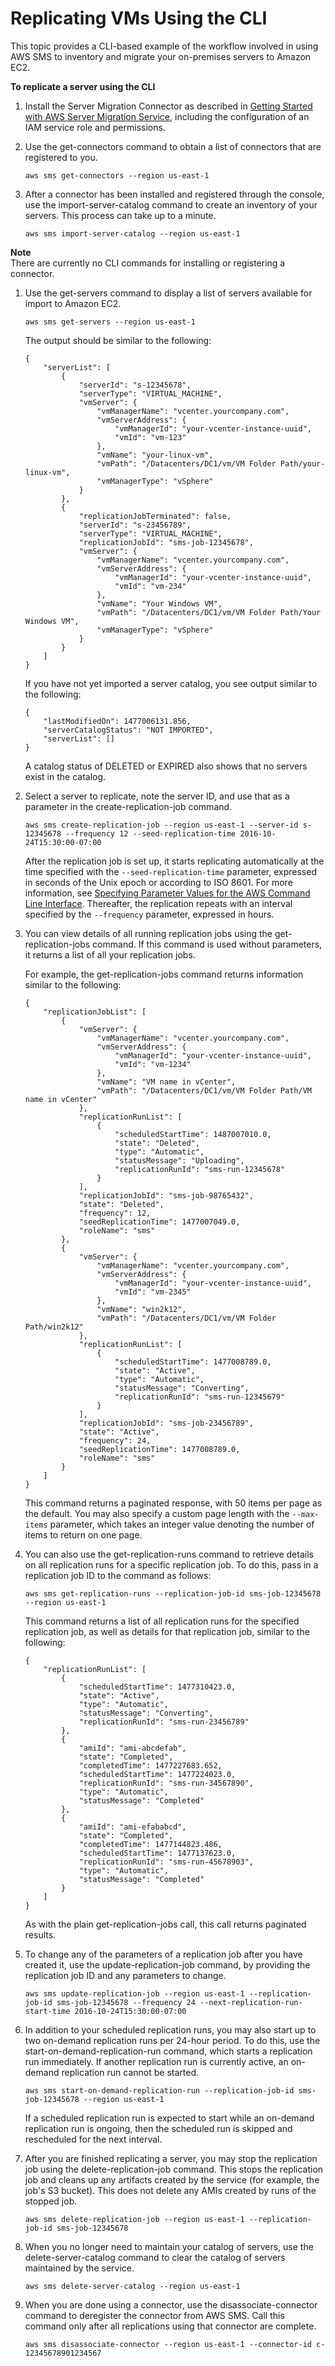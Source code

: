 # Replicating VMs Using the CLI<a name="cli_workflow"></a>

This topic provides a CLI\-based example of the workflow involved in using AWS SMS to inventory and migrate your on\-premises servers to Amazon EC2\.

**To replicate a server using the CLI**

1. Install the Server Migration Connector as described in [Getting Started with AWS Server Migration Service](SMS_setup.md), including the configuration of an IAM service role and permissions\.

1. Use the get\-connectors command to obtain a list of connectors that are registered to you\.

   ```
   aws sms get-connectors --region us-east-1
   ```

1. After a connector has been installed and registered through the console, use the import\-server\-catalog command to create an inventory of your servers\. This process can take up to a minute\.

   ```
   aws sms import-server-catalog --region us-east-1
   ```
**Note**  
There are currently no CLI commands for installing or registering a connector\.

1. Use the get\-servers command to display a list of servers available for import to Amazon EC2\.

   ```
   aws sms get-servers --region us-east-1
   ```

   The output should be similar to the following:

   ```
   {
       "serverList": [
           {
               "serverId": "s-12345678", 
               "serverType": "VIRTUAL_MACHINE", 
               "vmServer": {
                   "vmManagerName": "vcenter.yourcompany.com", 
                   "vmServerAddress": {
                       "vmManagerId": "your-vcenter-instance-uuid", 
                       "vmId": "vm-123"
                   }, 
                   "vmName": "your-linux-vm", 
                   "vmPath": "/Datacenters/DC1/vm/VM Folder Path/your-linux-vm", 
                   "vmManagerType": "vSphere"
               }
           }, 
           {
               "replicationJobTerminated": false, 
               "serverId": "s-23456789", 
               "serverType": "VIRTUAL_MACHINE", 
               "replicationJobId": "sms-job-12345678", 
               "vmServer": {
                   "vmManagerName": "vcenter.yourcompany.com", 
                   "vmServerAddress": {
                       "vmManagerId": "your-vcenter-instance-uuid", 
                       "vmId": "vm-234"
                   }, 
                   "vmName": "Your Windows VM", 
                   "vmPath": "/Datacenters/DC1/vm/VM Folder Path/Your Windows VM", 
                   "vmManagerType": "vSphere"
               }
           }
       ]
   }
   ```

   If you have not yet imported a server catalog, you see output similar to the following:

   ```
   {
       "lastModifiedOn": 1477006131.856, 
       "serverCatalogStatus": "NOT IMPORTED", 
       "serverList": []
   }
   ```

   A catalog status of DELETED or EXPIRED also shows that no servers exist in the catalog\.

1. Select a server to replicate, note the server ID, and use that as a parameter in the create\-replication\-job command\.

   ```
   aws sms create-replication-job --region us-east-1 --server-id s-12345678 --frequency 12 --seed-replication-time 2016-10-24T15:30:00-07:00
   ```

   After the replication job is set up, it starts replicating automatically at the time specified with the `--seed-replication-time` parameter, expressed in seconds of the Unix epoch or according to ISO 8601\. For more information, see [Specifying Parameter Values for the AWS Command Line Interface](http://docs.aws.amazon.com/cli/latest/userguide/cli-using-param.html)\. Thereafter, the replication repeats with an interval specified by the `--frequency` parameter, expressed in hours\. 

1. You can view details of all running replication jobs using the get\-replication\-jobs command\. If this command is used without parameters, it returns a list of all your replication jobs\.

   For example, the get\-replication\-jobs command returns information similar to the following:

   ```
   {
       "replicationJobList": [
           {
               "vmServer": {
                   "vmManagerName": "vcenter.yourcompany.com", 
                   "vmServerAddress": {
                       "vmManagerId": "your-vcenter-instance-uuid", 
                       "vmId": "vm-1234"
                   }, 
                   "vmName": "VM name in vCenter", 
                   "vmPath": "/Datacenters/DC1/vm/VM Folder Path/VM name in vCenter"
               }, 
               "replicationRunList": [
                   {
                       "scheduledStartTime": 1487007010.0, 
                       "state": "Deleted", 
                       "type": "Automatic", 
                       "statusMessage": "Uploading", 
                       "replicationRunId": "sms-run-12345678"
                   }
               ], 
               "replicationJobId": "sms-job-98765432", 
               "state": "Deleted", 
               "frequency": 12, 
               "seedReplicationTime": 1477007049.0, 
               "roleName": "sms"
           }, 
           {
               "vmServer": {
                   "vmManagerName": "vcenter.yourcompany.com", 
                   "vmServerAddress": {
                       "vmManagerId": "your-vcenter-instance-uuid", 
                       "vmId": "vm-2345"
                   }, 
                   "vmName": "win2k12", 
                   "vmPath": "/Datacenters/DC1/vm/VM Folder Path/win2k12"
               }, 
               "replicationRunList": [
                   {
                       "scheduledStartTime": 1477008789.0, 
                       "state": "Active", 
                       "type": "Automatic", 
                       "statusMessage": "Converting", 
                       "replicationRunId": "sms-run-12345679"
                   }
               ], 
               "replicationJobId": "sms-job-23456789", 
               "state": "Active", 
               "frequency": 24, 
               "seedReplicationTime": 1477008789.0, 
               "roleName": "sms"
           }
       ]
   }
   ```

   This command returns a paginated response, with 50 items per page as the default\. You may also specify a custom page length with the `--max-items` parameter, which takes an integer value denoting the number of items to return on one page\.

1. You can also use the get\-replication\-runs command to retrieve details on all replication runs for a specific replication job\. To do this, pass in a replication job ID to the command as follows:

   ```
   aws sms get-replication-runs --replication-job-id sms-job-12345678 --region us-east-1
   ```

   This command returns a list of all replication runs for the specified replication job, as well as details for that replication job, similar to the following:

   ```
   {
       "replicationRunList": [
           {
               "scheduledStartTime": 1477310423.0,
               "state": "Active",
               "type": "Automatic",
               "statusMessage": "Converting",
               "replicationRunId": "sms-run-23456789"
           },
           {
               "amiId": "ami-abcdefab",
               "state": "Completed",
               "completedTime": 1477227683.652,
               "scheduledStartTime": 1477224023.0,
               "replicationRunId": "sms-run-34567890",
               "type": "Automatic",
               "statusMessage": "Completed"
           },
           {
               "amiId": "ami-efababcd",
               "state": "Completed",
               "completedTime": 1477144823.486,
               "scheduledStartTime": 1477137623.0,
               "replicationRunId": "sms-run-45678903",
               "type": "Automatic",
               "statusMessage": "Completed"
           }
       ]
   }
   ```

   As with the plain get\-replication\-jobs call, this call returns paginated results\.

1. To change any of the parameters of a replication job after you have created it, use the update\-replication\-job command, by providing the replication job ID and any parameters to change\.

   ```
   aws sms update-replication-job --region us-east-1 --replication-job-id sms-job-12345678 --frequency 24 --next-replication-run-start-time 2016-10-24T15:30:00-07:00
   ```

1. In addition to your scheduled replication runs, you may also start up to two on\-demand replication runs per 24\-hour period\. To do this, use the start\-on\-demand\-replication\-run command, which starts a replication run immediately\. If another replication run is currently active, an on\-demand replication run cannot be started\. 

   ```
   aws sms start-on-demand-replication-run --replication-job-id sms-job-12345678 --region us-east-1
   ```

   If a scheduled replication run is expected to start while an on\-demand replication run is ongoing, then the scheduled run is skipped and rescheduled for the next interval\.

1. After you are finished replicating a server, you may stop the replication job using the delete\-replication\-job command\. This stops the replication job and cleans up any artifacts created by the service \(for example, the job's S3 bucket\)\. This does not delete any AMIs created by runs of the stopped job\.

   ```
   aws sms delete-replication-job --region us-east-1 --replication-job-id sms-job-12345678
   ```

1. When you no longer need to maintain your catalog of servers, use the delete\-server\-catalog command to clear the catalog of servers maintained by the service\.

   ```
   aws sms delete-server-catalog --region us-east-1
   ```

1. When you are done using a connector, use the disassociate\-connector command to deregister the connector from AWS SMS\. Call this command only after all replications using that connector are complete\.

   ```
   aws sms disassociate-connector --region us-east-1 --connector-id c-12345678901234567
   ```